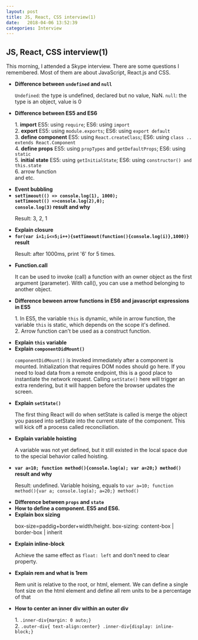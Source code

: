 ```yaml
---
layout: post
title: JS, React, CSS interview(1)
date:   2018-04-06 13:52:39
categories: Interview
---
```


<h2>JS, React, CSS interview(1)</h2>
<p>This morning, I attended a Skype interview. There are some questions I remembered. Most of them are about JavaScript, React.js and CSS.</p>

<ul>
	<li>
		<strong>Difference between <code>undefined</code> and <code>null</code></strong>
		<p><code>Undefined</code>: the type is undefined, declared but no value, NaN. <code>null</code>: the type is an object, value is 0</p>
	</li>
	<li>
		<strong>Difference between ES5 and ES6</strong>
		<p>
			1. <strong>import</strong> ES5: using <code>require</code>; ES6: using <code>import</code><br/>
			2. <strong>export</strong> ES5: using <code>module.exports</code>; ES6: using <code>export default</code><br/>
			3. <strong>define component</strong> ES5: using <code>React.createClass</code>; ES6: using <code>class .. extends React.Component</code><br/>
			4. <strong>define props</strong> ES5: using <code>propTypes</code> and <code>getDefaultProps</code>; ES6: using <code>static</code><br/>
			5. <strong>initial state</strong> ES5: using <code>getInitialState</code>; ES6: using <code>constructor() and this.state</code><br/>
			6. arrow function<br/>
			and etc.
		</p>
	</li>
	<li>
		<strong>Event bubbling</strong>
	</li>
	<li>
		<strong><code>setTimeout(() => console.log(1), 1000);<br/>setTimeout(() =>console.log(2),0);<br/>console.log(3)</code> result and why</strong>
		<p>Result: 3, 2, 1</p>
	</li>
	<li>
		<strong>Explain closure</strong>
	</li>
	<li>
		<strong><code>for(var i=1;i<=5;i++){setTimeout(function(){console.log(i)},1000)}</code> result</strong>
		<p>Result: after 1000ms, print '6' for 5 times.</p>
	</li>
	<li>
		<strong>Function.call</strong>
		<p>It can be used to invoke (call) a function with an owner object as the first argument (parameter). With call(), you can use a method belonging to another object.</p>
	</li>
	<li>
		<strong>Difference beween arrow functions in ES6 and javascript expressions in ES5</strong>
		<p>1. In ES5, the variable <code>this</code> is dynamic, while in arrow function, the variable <code>this</code> is static, which depends on the scope it's defined. <br/>2. Arrow function can't be used as a construct function.</p>
	</li>
	<li>
		<strong>Explain <code>this</code> variable</strong>
	</li>
	<li>
		<strong>Explain <code>componentDidMount()</code></strong>
		<p><code>componentDidMount()</code> is invoked immediately after a component is mounted. Initialization that requires DOM nodes should go here. If you need to load data from a remote endpoint, this is a good place to instantiate the network request. Calling <code>setState()</code> here will trigger an extra rendering, but it will happen before the browser updates the screen.</p>
	</li>
	<li>
		<strong>Explain <code>setState()</code></strong>
		<p>The first thing React will do when setState is called is merge the object you passed into setState into the current state of the component. This will kick off a process called reconciliation.</p>
	</li>
	<li>
		<strong>Explain variable hoisting</strong>
		<p>A variable was not yet defined, but it still existed in the local space due to the special behavior called hoisting.</p>
	</li>
	<li>
		<strong><code>var a=10; function method(){console.log(a); var a=20;} method()</code> result and why</strong>
		<p>Result: undefined. Variable hoising, equals to <code>var a=10; function method(){var a; console.log(a); a=20;} method()</code></p>
	</li>
	<li>
		<strong>Difference between <code>props</code> and <code>state</code></strong>
	</li>
	<li>
		<strong>How to define a component. ES5 and ES6.</strong>
	</li>
	<li>
		<strong>Explain box sizing</strong>
		<p>box-size=paddig+border+width/height. box-sizing: content-box | border-box | inherit</p>
	</li>
	<li>
		<strong>Explain inline-block</strong>
		<p>Achieve the same effect as <code>float: left</code> and don't need to clear property.</p>
	</li>
	<li>
		<strong>Explain rem and what is 1rem</strong>
		<p>Rem unit is relative to the root, or html, element. We can define a single font size on the html element and define all rem units to be a percentage of that</p>
	</li>
	<li>
		<strong>How to center an inner div within an outer div</strong>
		<p>1. <code>.inner-div{margin: 0 auto;}</code><br/>2. <code>.outer-div{ text-align:center} .inner-div{display: inline-block;}</code></p>
	</li>
</ul>
























